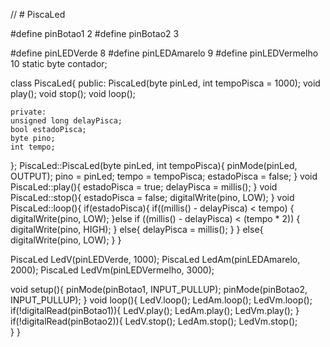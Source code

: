 // # PiscaLed

#define pinBotao1        2
#define pinBotao2        3


#define pinLEDVerde      8 
#define pinLEDAmarelo    9
#define pinLEDVermelho  10
static byte contador;


class PiscaLed{
    public:
    PiscaLed(byte pinLed, int tempoPisca = 1000);
    void play();
    void stop();
    void loop();
    

    private:
    unsigned long delayPisca;
    bool estadoPisca;
    byte pino;
    int tempo;
  };
PiscaLed::PiscaLed(byte pinLed, int tempoPisca){
  pinMode(pinLed, OUTPUT);
  pino = pinLed;
  tempo = tempoPisca;
  estadoPisca = false;
  }
void PiscaLed::play(){
  estadoPisca = true;
  delayPisca = millis();
}
void PiscaLed::stop(){
  estadoPisca = false;
  digitalWrite(pino, LOW);
}
void PiscaLed::loop(){
  if(estadoPisca){
    if((millis() - delayPisca) < tempo) {
      digitalWrite(pino, LOW);
    }else if ((millis() - delayPisca) < (tempo * 2)) {
      digitalWrite(pino, HIGH);
    }
    else{
      delayPisca = millis();
    }
    }
  else{
    digitalWrite(pino, LOW);
  }
  }

  PiscaLed LedV(pinLEDVerde,     1000);
  PiscaLed LedAm(pinLEDAmarelo,  2000);
  PiscaLed LedVm(pinLEDVermelho, 3000);


 


void setup(){
pinMode(pinBotao1, INPUT_PULLUP); 
pinMode(pinBotao2, INPUT_PULLUP);
}
void loop(){
  LedV.loop();
  LedAm.loop();
  LedVm.loop();
    if(!digitalRead(pinBotao1)){
      LedV.play();
      LedAm.play();
      LedVm.play();
    }
    if(!digitalRead(pinBotao2)){
      LedV.stop();
      LedAm.stop();
      LedVm.stop();     
    }
}
